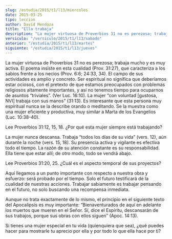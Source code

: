 ```yaml
---
slug: /estudia/2015/t1/l13/miercoles
date: 2015-03-25
tipo: leccion
author: David Mendoza
title: "Ella trabaja"
description: "La mujer virtuosa de Proverbios 31 no es perezosa; trabaja mucho y es muy activa. El poema insiste en esta cualidad (Prov. 31:27), que caracteriza a los sabios frente a los necios (Prov. 6:6; 24:33, 34). El campo de sus actividades es amplio y concreto."
versiculo: "/versiculo/2015/t1/l13/sabado"
anterior: "/estudia/2015/t1/l13/martes"
siguiente: "/estudia/2015/t1/l13/jueves"
---
```


La mujer virtuosa de Proverbios 31 no es perezosa; trabaja mucho y es muy activa. El poema insiste en esta cualidad (Prov. 31:27), que caracteriza a los sabios frente a los necios (Prov. 6:6; 24:33, 34). El campo de sus actividades es amplio y concreto. Ser espiritual no significa que deberíamos estar ociosos, con el pretexto de que estamos preocupados con problemas religiosos altamente importantes, y así no tenemos tiempo para ocuparnos de asuntos “triviales”. (Ver Luc. 16:10). La mujer “con voluntad [gustosa, NVI] trabaja con sus manos” (31:13). Es interesante que esta persona muy espiritual nunca se la describe orando o meditando. Se la muestra como una mujer eficiente y productiva, muy similar a Marta de los Evangelios (Luc. 10:38-40).

Lee Proverbios 31:12, 15, 18. ¿Por qué esta mujer siempre está trabajando?

La mujer nunca descansa. Trabaja “todos los días de su vida” (vers. 12), aún durante la noche (vers. 15, 18). Su presencia activa y vigilante es efectiva todo el tiempo. La razón de su atención constante es su responsabilidad. Ella tiene que estar allí; de otro modo, todo se vendrá abajo.

Lee Proverbios 31:20, 25. ¿Cuál es el aspecto temporal de sus proyectos?

Aquí llegamos a un punto importante con respecto a nuestra obra y esfuerzo: será probado por el tiempo. Solo el futuro testificará de la cualidad de nuestras acciones. Trabajar sabiamente es trabajar pensando en el futuro, no solo buscando una recompensa inmediata.

Aunque no trata exactamente de lo mismo, el principio en el siguiente texto del Apocalipsis es muy importante: “Bienaventurados de aquí en adelante los muertos que mueren en el Señor. Sí, dice el Espíritu, descansarán de sus trabajos, porque sus obras con ellos siguen” (Apoc. 14:13).

Si tienes una mujer especial en tu vida (quienquiera que sea), ¿qué puedes hacer para mostrarle tu aprecio por ella y por todo lo que ella hace por ti?
